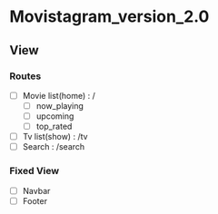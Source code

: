 # Movistagram_version_2.0

## View

### Routes

- [ ] Movie list(home) : /
  - [ ] now_playing
  - [ ] upcoming
  - [ ] top_rated
- [ ] Tv list(show) : /tv
- [ ] Search : /search

### Fixed View

- [ ] Navbar
- [ ] Footer
